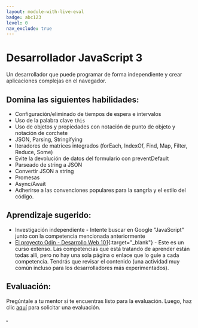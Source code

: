 ```yaml
---
layout: module-with-live-eval
badge: abc123
level: 0
nav_exclude: true
---
```

# Desarrollador JavaScript 3

Un desarrollador que puede programar de forma independiente y crear aplicaciones complejas en el navegador.

## Domina las siguientes habilidades:

- Configuración/eliminado de tiempos de espera e intervalos
- Uso de la palabra clave `this`
- Uso de objetos y propiedades con notación de punto de objeto y notación de corchete
- JSON, Parsing, Stringifying
- Iteradores de matrices integrados (forEach, IndexOf, Find, Map, Filter, Reduce, Some)
- Evite la devolución de datos del formulario con preventDefault
- Parseado de string a JSON
- Convertir JSON a string
- Promesas
- Async/Await
- Adherirse a las convenciones populares para la sangría y el estilo del código.

## Aprendizaje sugerido:

- Investigación independiente - Intente buscar en Google "JavaScript" junto con la competencia mencionada anteriormente
- [El proyecto Odin - Desarrollo Web 101](https://www.theodinproject.com/){:target="\_blank"} - Este es un curso extenso. Las competencias que está tratando de aprender están todas allí, pero no hay una sola página o enlace que lo guíe a cada competencia. Tendrás que revisar el contenido (una actividad muy común incluso para los desarrolladores más experimentados).

## Evaluación:

Pregúntale a tu mentor si te encuentras listo para la evaluación. Luego, haz clic [aquí](https://webdev.codex.academy/mastery-eval-2?badge=Hi3PzfAvTEOe75ricoA2RA) para solicitar una evaluación.

[.](level-2)
